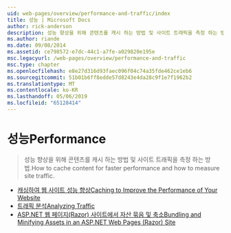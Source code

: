 ```yaml
---
uid: web-pages/overview/performance-and-traffic/index
title: 성능 | Microsoft Docs
author: rick-anderson
description: 성능 향상을 위해 콘텐츠를 캐시 하는 방법 및 사이트 트래픽을 측정 하는 방법.
ms.author: riande
ms.date: 09/08/2014
ms.assetid: ce798572-e7dc-44c1-a7fe-a029820e195e
msc.legacyurl: /web-pages/overview/performance-and-traffic
msc.type: chapter
ms.openlocfilehash: e8e27d316d93faec096f04c74a35fde462ce1eb6
ms.sourcegitcommit: 51b01b6ff8edde57d8243e4da28c9f1e7f1962b2
ms.translationtype: MT
ms.contentlocale: ko-KR
ms.lasthandoff: 05/06/2019
ms.locfileid: "65128414"
---
```

# <a name="performance"></a><span data-ttu-id="c75ea-103">성능</span><span class="sxs-lookup"><span data-stu-id="c75ea-103">Performance</span></span>

> <span data-ttu-id="c75ea-104">성능 향상을 위해 콘텐츠를 캐시 하는 방법 및 사이트 트래픽을 측정 하는 방법.</span><span class="sxs-lookup"><span data-stu-id="c75ea-104">How to cache content for faster performance and how to measure site traffic.</span></span>

- [<span data-ttu-id="c75ea-105">캐싱하여 웹 사이트 성능 향상</span><span class="sxs-lookup"><span data-stu-id="c75ea-105">Caching to Improve the Performance of Your Website</span></span>](15-caching-to-improve-the-performance-of-your-website.md)
- [<span data-ttu-id="c75ea-106">트래픽 분석</span><span class="sxs-lookup"><span data-stu-id="c75ea-106">Analyzing Traffic</span></span>](14-analyzing-traffic.md)
- [<span data-ttu-id="c75ea-107">ASP.NET 웹 페이지(Razor) 사이트에서 자산 묶음 및 축소</span><span class="sxs-lookup"><span data-stu-id="c75ea-107">Bundling and Minifying Assets in an ASP.NET Web Pages (Razor) Site</span></span>](bundling-and-minifying-assets-in-an-aspnet-web-pages-razor-site.md)
